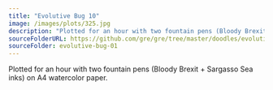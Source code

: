 ```yaml
---
title: "Evolutive Bug 10"
image: /images/plots/325.jpg
description: "Plotted for an hour with two fountain pens (Bloody Brexit + Sargasso Sea inks) on A4 watercolor paper."
sourceFolderURL: https://github.com/gre/gre/tree/master/doodles/evolutive-bug-01
sourceFolder: evolutive-bug-01
---
```


Plotted for an hour with two fountain pens (Bloody Brexit + Sargasso Sea inks) on A4 watercolor paper.

